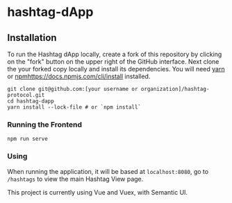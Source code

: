 # hashtag-dApp

## Installation

To run the Hashtag dApp locally, create a fork of this repository by clicking on the "fork" button on the upper right of the GitHub interface. Next clone the your forked copy locally and install its dependencies. You will need [yarn](https://yarnpkg.com/lang/en/docs/install/) or [npm]()https://docs.npmjs.com/cli/install installed.

```
git clone git@github.com:[your username or organization]/hashtag-protocol.git
cd hashtag-dapp
yarn install --lock-file # or `npm install`
```

### Running the Frontend

```
npm run serve
```

### Using

When running the application, it will be based at `localhost:8080`, go to `/hashtags` to view the main Hashtag View page.

This project is currently using Vue and Vuex, with Semantic UI.
